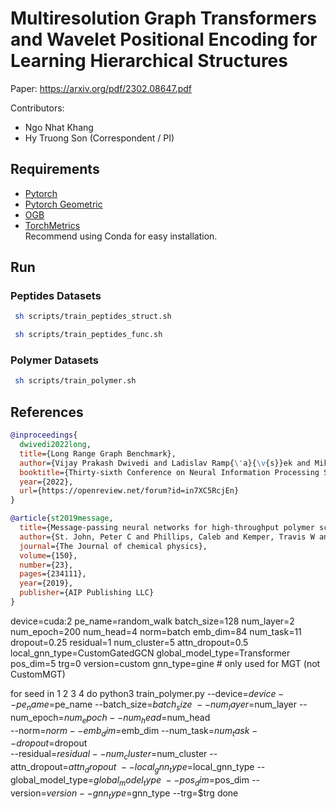 # Multiresolution Graph Transformers and Wavelet Positional Encoding for Learning Hierarchical Structures

Paper: https://arxiv.org/pdf/2302.08647.pdf

Contributors:
* Ngo Nhat Khang
* Hy Truong Son (Correspondent / PI)

## Requirements
- [Pytorch](https://pytorch.org/)
- [Pytorch Geometric](https://pytorch-geometric.readthedocs.io/en/latest/)
- [OGB](https://github.com/snap-stanford/ogb.git)
- [TorchMetrics](https://github.com/Lightning-AI/metrics.git) \
Recommend using Conda for easy installation. 

## Run
### Peptides Datasets
  ```bash
   sh scripts/train_peptides_struct.sh 
  ```
  ```bash
   sh scripts/train_peptides_func.sh 
  ```
### Polymer Datasets
  ```bash
   sh scripts/train_polymer.sh 
  ```
## References
```bibtex
@inproceedings{
  dwivedi2022long,
  title={Long Range Graph Benchmark},
  author={Vijay Prakash Dwivedi and Ladislav Ramp{\'a}{\v{s}}ek and Mikhail Galkin and Ali Parviz and Guy Wolf and Anh Tuan Luu and Dominique Beaini},
  booktitle={Thirty-sixth Conference on Neural Information Processing Systems Datasets and Benchmarks Track},
  year={2022},
  url={https://openreview.net/forum?id=in7XC5RcjEn}
}
```
```bibtex
@article{st2019message,
  title={Message-passing neural networks for high-throughput polymer screening},
  author={St. John, Peter C and Phillips, Caleb and Kemper, Travis W and Wilson, A Nolan and Guan, Yanfei and Crowley, Michael F and Nimlos, Mark R and Larsen, Ross E},
  journal={The Journal of chemical physics},
  volume={150},
  number={23},
  pages={234111},
  year={2019},
  publisher={AIP Publishing LLC}
}
```


device=cuda:2
pe_name=random_walk
batch_size=128
num_layer=2
num_epoch=200
num_head=4
norm=batch
emb_dim=84
num_task=11
dropout=0.25
residual=1
num_cluster=5
attn_dropout=0.5
local_gnn_type=CustomGatedGCN
global_model_type=Transformer
pos_dim=5
trg=0
version=custom
gnn_type=gine # only used for MGT (not CustomMGT)

for seed in 1 2 3 4
do 
    python3 train_polymer.py --device=$device --pe_name=$pe_name --batch_size=$batch_size \
                                   --num_layer=$num_layer --num_epoch=$num_epoch --num_head=$num_head \
                                   --norm=$norm --emb_dim=$emb_dim --num_task=$num_task --dropout=$dropout \
                                   --residual=$residual --num_cluster=$num_cluster --attn_dropout=$attn_dropout \
                                   --local_gnn_type=$local_gnn_type --global_model_type=$global_model_type \
                                   --pos_dim=$pos_dim --version=$version --gnn_type=$gnn_type --trg=$trg
done